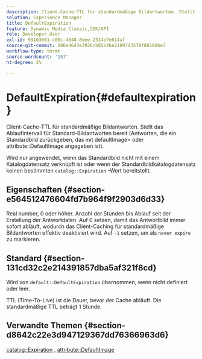 ```yaml
---
description: Client-Cache-TTL für standardmäßige Bildantworten. Stellt das Ablaufintervall für Standard-Bildantworten bereit (Antworten, die ein Standardbild zurückgeben, das mit defaultImage= oder dem Attribut DefaultImage angegeben ist).
solution: Experience Manager
title: DefaultExpiration
feature: Dynamic Media Classic,SDK/API
role: Developer,User
exl-id: 99103681-c00c-4648-8dee-2314e7e614af
source-git-commit: 206e4643e3926cb85b4be2189743578f88180be7
workflow-type: tm+mt
source-wordcount: '157'
ht-degree: 2%

---
```


# DefaultExpiration{#defaultexpiration}

Client-Cache-TTL für standardmäßige Bildantworten. Stellt das Ablaufintervall für Standard-Bildantworten bereit (Antworten, die ein Standardbild zurückgeben, das mit defaultImage= oder attribute::DefaultImage angegeben ist).

Wird nur angewendet, wenn das Standardbild nicht mit einem Katalogdatensatz verknüpft ist oder wenn der Standardbildkatalogdatensatz keinen bestimmten `catalog::Expiration` -Wert bereitstellt.

## Eigenschaften {#section-e564512476604fd7b964f9f2903d6d33}

Real number, 0 oder höher. Anzahl der Stunden bis Ablauf seit der Erstellung der Antwortdaten. Auf 0 setzen, damit das Antwortbild immer sofort abläuft, wodurch das Client-Caching für standardmäßige Bildantworten effektiv deaktiviert wird. Auf `-1` setzen, um als `never expire` zu markieren.

## Standard {#section-131cd32c2e214391857dba5af321f8cd}

Wird von `default::DefaultExpiration` übernommen, wenn nicht definiert oder leer.

TTL (Time-To-Live) ist die Dauer, bevor der Cache abläuft. Die standardmäßige TTL beträgt 1 Stunde.

## Verwandte Themen {#section-d8642c22e3d947129367dd76366963d6}

[catalog::Expiration](../../../../../is-api/image-catalog/image-serving-api-ref/c-image-catalog-reference/c-image-svg-data-reference/c-svg-data-reference/r-expiration-svg.md#reference-a7afd668ecbb4d2da65d86259aa6a28a) ,  [attribute::DefaultImage](../../../../../is-api/image-catalog/image-serving-api-ref/c-image-catalog-reference/c-attributes-reference/r-is-cat-defaultimage.md#reference-8e9900e129f54ed68462a3c2fc3bc433)
